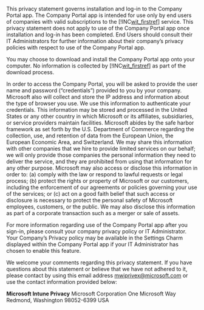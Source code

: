 This privacy statement governs installation and log-in to the Company Portal app.  The Company Portal app is intended for use only by end users of companies with valid subscriptions to the [!INC[wit_firstref](../Token/wit_firstref_md.md)] service.  This privacy statement does not apply to use of the Company Portal app once installation and log-in has been completed.  End Users should consult their IT Administrators for further information about their company’s privacy policies with respect to use of the Company Portal app.

You may choose to download and install the Company Portal app onto your computer.  No information is collected by [!INC[wit_firstref](../Token/wit_firstref_md.md)] as part of the download process.

In order to access the Company Portal, you will be asked to provide the user name and password (“credentials”) provided to you by your company. Microsoft also will collect and store the IP address and information about the type of browser you use.   We use this information to authenticate your credentials.  This information may be stored and processed in the United States or any other country in which Microsoft or its affiliates, subsidiaries, or service providers maintain facilities. Microsoft abides by the safe harbor framework as set forth by the U.S. Department of Commerce regarding the collection, use, and retention of data from the European Union, the European Economic Area, and Switzerland.   We may share this information with other companies that we hire to provide limited services on our behalf; we will only provide those companies the personal information they need to deliver the service, and they are prohibited from using that information for any other purpose.  Microsoft may also access or disclose this information in order to: (a) comply with the law or respond to lawful requests or legal process; (b) protect the rights or property of Microsoft or our customers, including the enforcement of our agreements or policies governing your use of the services; or (c) act on a good faith belief that such access or disclosure is necessary to protect the personal safety of Microsoft employees, customers, or the public. We may also disclose this information as part of a corporate transaction such as a merger or sale of assets.

For more information regarding use of the Company Portal app after you sign-in, please consult your company privacy policy or IT Administrator.  Your Company’s Privacy policy may be available in the Settings Charm displayed within the Company Portal app if your IT Administrator has chosen to enable this feature.

We welcome your comments regarding this privacy statement.  If you have questions about this statement or believe that we have not adhered to it, please contact by using this email address [mwiprivex@microsoft.com](mailto:mwiprivex@microsoft.com) or use the contact information provided below:

**Microsoft Intune Privacy**
Microsoft Corporation 
One Microsoft Way 
Redmond, Washington 98052-6399 USA

